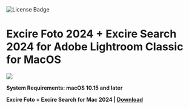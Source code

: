 <div id="badges">
  <img src="https://img.shields.io/badge/License-dark?logo=License&logoColor=white&style=for-the-badge" alt="License Badge"/>
</div>
<h1>Excire Foto 2024 + Excire Search 2024
for Adobe Lightroom Classic for MacOS</h1>
<p><img src="https://repository-images.githubusercontent.com/776364534/6003490a-f6bc-4959-aaf1-14b44f0dcca7"/></p>

<p><strong>System Requirements: macOS 10.15 and later</p>
Excire Foto + Excire Search for Mac 2024 | <a href="">Download</a>
</h1>
